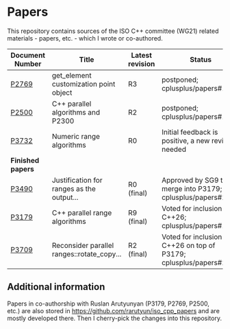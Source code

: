 # Papers

This repository contains sources of the ISO C++ committee (WG21) related materials - papers, etc. - which I wrote or co-authored.

Document Number                    | Title                                      | Latest revision | Status
---------------------------------- | ------------------------------------------ | --------------- | --------------------------------------------------
[P2769](https://wg21.link/P2769)   | get_element customization point object     | R3              | postponed; cplusplus/papers#1452
[P2500](https://wg21.link/P2500)   | C++ parallel algorithms and P2300          | R2              | postponed; cplusplus/papers#1537
[P3732](https://wg21.link/P3732)   | Numeric range algorithms                   | R0              | Initial feedback is positive, a new revision needed
**Finished papers**                |
[P3490](https://wg21.link/P3490)   | Justification for ranges as the output...  | R0 (final)      | Approved by SG9 to merge into P3179; cplusplus/papers#2157
[P3179](https://wg21.link/P3179)   | C++ parallel range algorithms              | R9 (final)      | Voted for inclusion into C++26; cplusplus/papers#1815
[P3709](https://wg21.link/P3709)   | Reconsider parallel ranges::rotate_copy... | R2 (final)      | Voted for inclusion into C++26 on top of P3179; cplusplus/papers#2337

## Additional information

Papers in co-authorship with Ruslan Arutyunyan (P3179, P2769, P2500, etc.) are also stored
in https://github.com/rarutyun/iso_cpp_papers and are mostly developed there. Then I cherry-pick
the changes into this repository.
